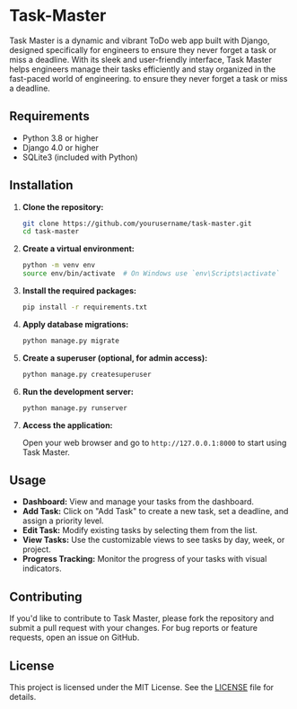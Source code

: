 # Task-Master
Task Master is a dynamic and vibrant ToDo web app built with Django, designed specifically for engineers to ensure they never forget a task or miss a deadline. With its sleek and user-friendly interface, Task Master helps engineers manage their tasks efficiently and stay organized in the fast-paced world of engineering. to ensure they never forget a task or miss a deadline. 

## Requirements

- Python 3.8 or higher
- Django 4.0 or higher
- SQLite3 (included with Python)

## Installation

1. **Clone the repository:**

   ```bash
   git clone https://github.com/yourusername/task-master.git
   cd task-master
   ```

2. **Create a virtual environment:**

   ```bash
   python -m venv env
   source env/bin/activate  # On Windows use `env\Scripts\activate`
   ```

3. **Install the required packages:**

   ```bash
   pip install -r requirements.txt
   ```

4. **Apply database migrations:**

   ```bash
   python manage.py migrate
   ```

5. **Create a superuser (optional, for admin access):**

   ```bash
   python manage.py createsuperuser
   ```

6. **Run the development server:**

   ```bash
   python manage.py runserver
   ```

7. **Access the application:**

   Open your web browser and go to `http://127.0.0.1:8000` to start using Task Master.

## Usage

- **Dashboard:** View and manage your tasks from the dashboard.
- **Add Task:** Click on "Add Task" to create a new task, set a deadline, and assign a priority level.
- **Edit Task:** Modify existing tasks by selecting them from the list.
- **View Tasks:** Use the customizable views to see tasks by day, week, or project.
- **Progress Tracking:** Monitor the progress of your tasks with visual indicators.

## Contributing

If you'd like to contribute to Task Master, please fork the repository and submit a pull request with your changes. For bug reports or feature requests, open an issue on GitHub.

## License

This project is licensed under the MIT License. See the [LICENSE](LICENSE) file for details.


